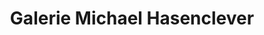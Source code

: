 ---
title: "Galerie Michael Hasenclever"
url: /muenchen/galerie-michael-hasenclever/
shop: Kunst
---